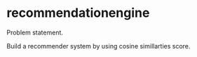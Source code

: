 # recommendationengine



Problem statement.

Build a recommender system by using cosine simillarties score.
